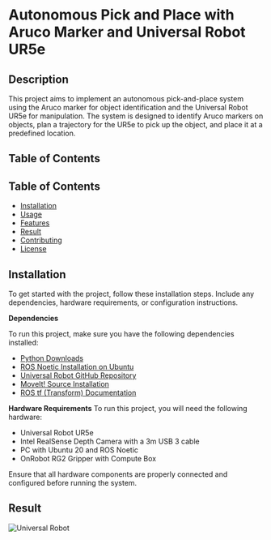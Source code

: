 # Autonomous Pick and Place with Aruco Marker and Universal Robot UR5e

## Description

This project aims to implement an autonomous pick-and-place system using the Aruco marker for object identification and the Universal Robot UR5e for manipulation. The system is designed to identify Aruco markers on objects, plan a trajectory for the UR5e to pick up the object, and place it at a predefined location.

## Table of Contents

## Table of Contents

- [Installation](#installation)
- [Usage](#usage)
- [Features](#features)
- [Result](#Result)
- [Contributing](#contributing)
- [License](#license)

## Installation

To get started with the project, follow these installation steps. Include any dependencies, hardware requirements, or configuration instructions.

**Dependencies**

To run this project, make sure you have the following dependencies installed:

- [Python Downloads](https://www.python.org/downloads/)
- [ROS Noetic Installation on Ubuntu](http://wiki.ros.org/noetic/Installation/Ubuntu)
- [Universal Robot GitHub Repository](https://github.com/ros-industrial/universal_robot)
- [MoveIt! Source Installation](https://moveit.ros.org/install/source/)
- [ROS tf (Transform) Documentation](http://wiki.ros.org/tf)

**Hardware Requirements**
To run this project, you will need the following hardware:

- Universal Robot UR5e
- Intel RealSense Depth Camera with a 3m USB 3 cable
- PC with Ubuntu 20 and ROS Noetic
- OnRobot RG2 Gripper with Compute Box

Ensure that all hardware components are properly connected and configured before running the system.

## Result

![Universal Robot](https://github.com/Raviteja-T/test_auto/raw/master/Universal_robot.gif)

